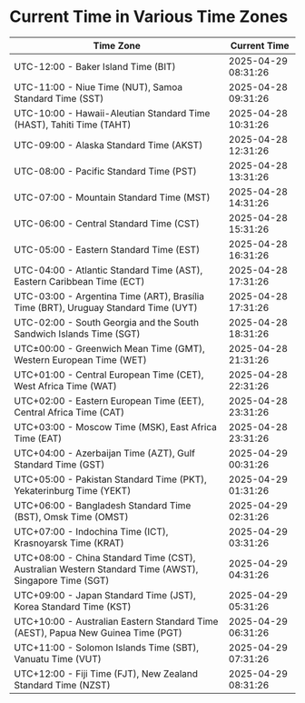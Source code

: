 # Current Time in Various Time Zones

| Time Zone | Current Time |
|-----------|--------------|
| UTC-12:00 - Baker Island Time (BIT) | 2025-04-29 08:31:26 |
| UTC-11:00 - Niue Time (NUT), Samoa Standard Time (SST) | 2025-04-28 09:31:26 |
| UTC-10:00 - Hawaii-Aleutian Standard Time (HAST), Tahiti Time (TAHT) | 2025-04-28 10:31:26 |
| UTC-09:00 - Alaska Standard Time (AKST) | 2025-04-28 12:31:26 |
| UTC-08:00 - Pacific Standard Time (PST) | 2025-04-28 13:31:26 |
| UTC-07:00 - Mountain Standard Time (MST) | 2025-04-28 14:31:26 |
| UTC-06:00 - Central Standard Time (CST) | 2025-04-28 15:31:26 |
| UTC-05:00 - Eastern Standard Time (EST) | 2025-04-28 16:31:26 |
| UTC-04:00 - Atlantic Standard Time (AST), Eastern Caribbean Time (ECT) | 2025-04-28 17:31:26 |
| UTC-03:00 - Argentina Time (ART), Brasília Time (BRT), Uruguay Standard Time (UYT) | 2025-04-28 17:31:26 |
| UTC-02:00 - South Georgia and the South Sandwich Islands Time (SGT) | 2025-04-28 18:31:26 |
| UTC±00:00 - Greenwich Mean Time (GMT), Western European Time (WET) | 2025-04-28 21:31:26 |
| UTC+01:00 - Central European Time (CET), West Africa Time (WAT) | 2025-04-28 22:31:26 |
| UTC+02:00 - Eastern European Time (EET), Central Africa Time (CAT) | 2025-04-28 23:31:26 |
| UTC+03:00 - Moscow Time (MSK), East Africa Time (EAT) | 2025-04-28 23:31:26 |
| UTC+04:00 - Azerbaijan Time (AZT), Gulf Standard Time (GST) | 2025-04-29 00:31:26 |
| UTC+05:00 - Pakistan Standard Time (PKT), Yekaterinburg Time (YEKT) | 2025-04-29 01:31:26 |
| UTC+06:00 - Bangladesh Standard Time (BST), Omsk Time (OMST) | 2025-04-29 02:31:26 |
| UTC+07:00 - Indochina Time (ICT), Krasnoyarsk Time (KRAT) | 2025-04-29 03:31:26 |
| UTC+08:00 - China Standard Time (CST), Australian Western Standard Time (AWST), Singapore Time (SGT) | 2025-04-29 04:31:26 |
| UTC+09:00 - Japan Standard Time (JST), Korea Standard Time (KST) | 2025-04-29 05:31:26 |
| UTC+10:00 - Australian Eastern Standard Time (AEST), Papua New Guinea Time (PGT) | 2025-04-29 06:31:26 |
| UTC+11:00 - Solomon Islands Time (SBT), Vanuatu Time (VUT) | 2025-04-29 07:31:26 |
| UTC+12:00 - Fiji Time (FJT), New Zealand Standard Time (NZST) | 2025-04-29 08:31:26 |
